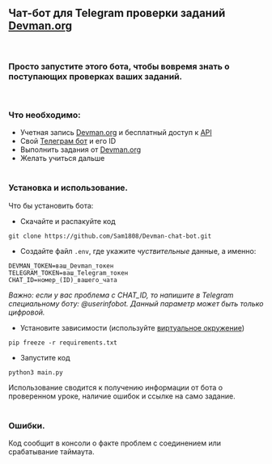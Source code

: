 ## Чат-бот для Telegram проверки заданий [Devman.org](https://dvmn.org/)
</br>

### Просто запустите этого бота, чтобы вовремя знать о поступающих проверках ваших заданий.

</br>

### Что необходимо: 

- Учетная запись [Devman.org](https://dvmn.org/) и бесплатный доступ к [API](https://dvmn.org/api/docs/)
- Свой [Телеграм бот](https://telegram.me/BotFather) и его ID
- Выполнить задания от [Devman.org](https://dvmn.org/)
- Желать учиться дальше
</br></br>
### Установка и использование.

Что бы установить бота:
- Скачайте и распакуйте код
```
git clone https://github.com/Sam1808/Devman-chat-bot.git
```
- Создайте файл `.env`, где укажите *чуствительные* данные, а именно: 
```
DEVMAN_TOKEN=ваш_Devman_токен
TELEGRAM_TOKEN=ваш_Telegram_токен
CHAT_ID=номер_(ID)_вашего_чата
```
*Важно: если у вас проблема с CHAT_ID, то напишите в Telegram специальному боту: @userinfobot. Данный параметр может быть только цифровой.*
- Установите зависимости (используйте [виртуальное окружение](https://pythoner.name/documentation/tutorial/venv))
```
pip freeze -r requirements.txt
```
- Запустите код
```
python3 main.py
```

Использование сводится к получению информации от бота о проверенном уроке, наличие ошибок и ссылке на само задание.
</br></br>
### Ошибки.
Код сообщит в консоли о факте проблем с соединением или срабатывание таймаута.
